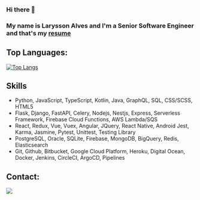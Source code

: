 <!--
**devlarysson/devlarysson** is a ✨ _special_ ✨ repository because its `README.md` (this file) appears on your GitHub profile.

Here are some ideas to get you started:

- 🔭 I’m currently working on ...
- 🌱 I’m currently learning ...
- 👯 I’m looking to collaborate on ...
- 🤔 I’m looking for help with ...
- 💬 Ask me about ...
- 📫 How to reach me: ...
- 😄 Pronouns: ...
- ⚡ Fun fact: ...
-->

### Hi there 👋

### My name is Larysson Alves and I'm a Senior Software Engineer and that's my [resume](https://drive.google.com/file/d/114ALsIONraOi0t2fHwFPsIpj7s0H2gkA/view?usp=drive_link)

## Top Languages:
[![Top Langs](https://github-readme-stats.vercel.app/api/top-langs/?username=laryssonalves&langs_count=8)](https://github.com/laryssonalves/github-readme-stats)

## Skills
- Python, JavaScript, TypeScript,
Kotlin, Java, GraphQL, SQL,
CSS/SCSS, HTML5
- Flask, Django, FastAPI, Celery,
Nodejs, Nestjs, Express, Serverless
Framework, Firebase Cloud
Functions, AWS Lambda/SQS
- React, Redux, Vue, Vuex, Angular,
JQuery, React Native, Android
Jest, Karma, Jasmine, Pytest, Unittest,
Testing Library
- PostgreSQL, Oracle, SQLite, Firebase,
MongoDB, BigQuery, Redis,
Elasticsearch
- Git, Github, Bitbucket, Google Cloud
Platform, Heroku, Digital Ocean,
Docker, Jenkins, CircleCI, ArgoCD,
Pipelines

## Contact:
[<img src="https://img.shields.io/badge/linkedin-%230077B5.svg?&style=for-the-badge&logo=linkedin&logoColor=white" />](https://www.linkedin.com/in/larysson-alves/) 

